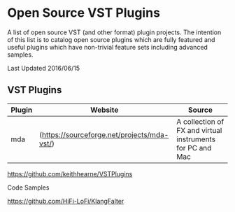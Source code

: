 
Open Source VST Plugins
===================

A list of open source VST (and other format) plugin projects. The intention of this list is to catalog open source plugins which are fully featured and useful plugins which have non-trivial feature sets including advanced samples.

Last Updated 2016/06/15

VST Plugins
----------

| Plugin | Website | Source
| --- | --- |--- |
| mda | (https://sourceforge.net/projects/mda-vst/) | A collection of FX and virtual instruments for PC and Mac |


https://github.com/keithhearne/VSTPlugins

Code Samples

https://github.com/HiFi-LoFi/KlangFalter
